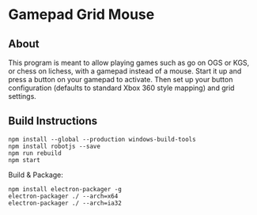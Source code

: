 # Gamepad Grid Mouse

## About

This program is meant to allow playing games such as go on OGS or KGS, or chess on lichess, with a gamepad instead of a mouse. Start it up and press a button on your gamepad to activate. Then set up your button configuration (defaults to standard Xbox 360 style mapping) and grid settings.

## Build Instructions

```
npm install --global --production windows-build-tools
npm install robotjs --save
npm run rebuild
npm start
```

Build & Package: 

```
npm install electron-packager -g
electron-packager ./ --arch=x64
electron-packager ./ --arch=ia32
```